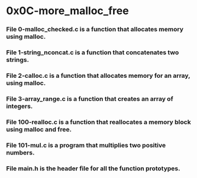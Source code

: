 # 0x0C-more_malloc_free

### File 0-malloc_checked.c is a function that allocates memory using malloc.

### File 1-string_nconcat.c is a function that concatenates two strings.

### File 2-calloc.c is a function that allocates memory for an array, using malloc.

### File 3-array_range.c is a function that creates an array of integers.

### File 100-realloc.c is a function that reallocates a memory block using malloc and free.

### File 101-mul.c is a program that multiplies two positive numbers.

### File main.h is the header file for all the function prototypes.
